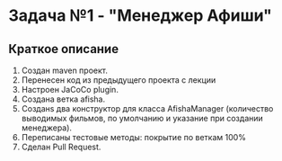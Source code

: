 # Задача №1 - "Менеджер Афиши"

## Краткое описание

1. Создан maven проект.
2. Перенесен код из предыдущего проекта c лекции  
3. Настроен JaCoCo plugin.
4. Создана ветка afisha.
5. Созданs два конструктор для класса AfishaManager (количество выводимых фильмов, по умолчанию и указание при создании менеджера).
6. Переписаны тестовые методы: покрытие по веткам 100%
7. Сделан Pull Request.
